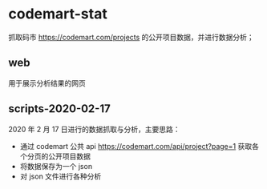 # codemart-stat

抓取码市 <https://codemart.com/projects> 的公开项目数据，并进行数据分析；

## web

用于展示分析结果的网页

## scripts-2020-02-17

2020 年 2 月 17 日进行的数据抓取与分析，主要思路：

- 通过 codemart 公共 api <https://codemart.com/api/project?page=1> 获取各个分页的公开项目数据
- 将数据保存为一个 json
- 对 json 文件进行各种分析